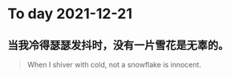 
# To day 2021-12-21


## 当我冷得瑟瑟发抖时，没有一片雪花是无辜的。
> When I shiver with cold, not a snowflake is innocent.

    